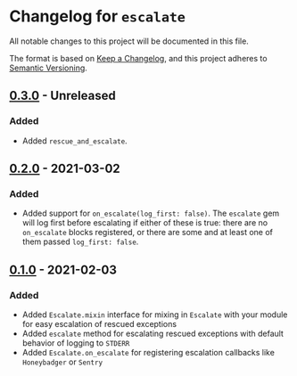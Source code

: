 # Changelog for `escalate`
All notable changes to this project will be documented in this file.

The format is based on [Keep a Changelog](https://keepachangelog.com/en/1.0.0/),
and this project adheres to [Semantic Versioning](https://semver.org/spec/v2.0.0.html).

## [0.3.0] - Unreleased
### Added
- Added `rescue_and_escalate`.

## [0.2.0] - 2021-03-02
### Added
- Added support for `on_escalate(log_first: false)`. The `escalate` gem will log first before
  escalating if either of these is true: there are no `on_escalate` blocks registered, or
  there are some and at least one of them passed `log_first: false`.

## [0.1.0] - 2021-02-03
### Added
- Added `Escalate.mixin` interface for mixing in `Escalate` with your module for easy escalation of rescued exceptions
- Added `escalate` method for escalating rescued exceptions with default behavior of logging to `STDERR`
- Added `Escalate.on_escalate` for registering escalation callbacks like `Honeybadger` or `Sentry`

[0.3.0]: https://github.com/Invoca/escalate/compare/v0.2.0...v0.3.0
[0.2.0]: https://github.com/Invoca/escalate/compare/v0.1.0...v0.2.0
[0.1.0]: https://github.com/Invoca/escalate/releases/tag/v0.1.0
